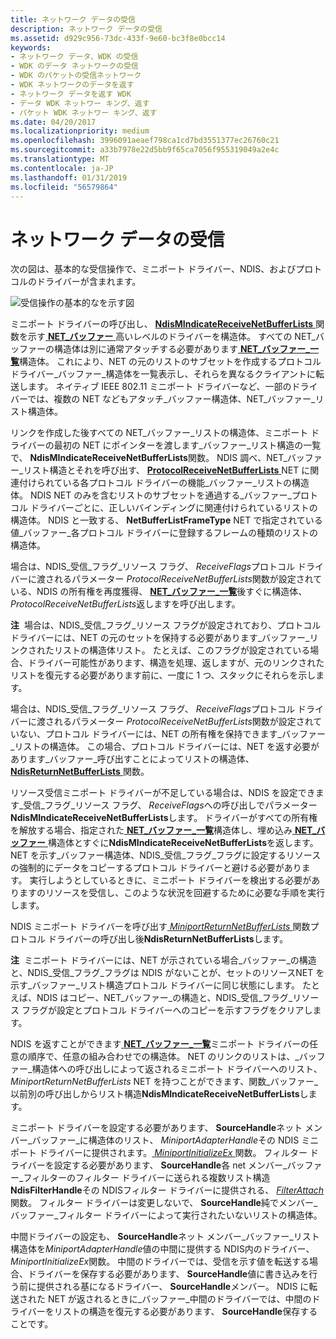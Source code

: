 ```yaml
---
title: ネットワーク データの受信
description: ネットワーク データの受信
ms.assetid: d929c956-73dc-433f-9e60-bc3f8e0bcc14
keywords:
- ネットワーク データ、WDK の受信
- WDK のデータ ネットワークの受信
- WDK のパケットの受信ネットワーク
- WDK ネットワークのデータを返す
- ネットワーク データを返す WDK
- データ WDK ネットワー キング、返す
- パケット WDK ネットワー キング、返す
ms.date: 04/20/2017
ms.localizationpriority: medium
ms.openlocfilehash: 3996091aeaef798ca1cd7bd3551377ec26760c21
ms.sourcegitcommit: a33b7978e22d5bb9f65ca7056f955319049a2e4c
ms.translationtype: MT
ms.contentlocale: ja-JP
ms.lasthandoff: 01/31/2019
ms.locfileid: "56579864"
---
```

# <a name="receiving-network-data"></a>ネットワーク データの受信





次の図は、基本的な受信操作で、ミニポート ドライバー、NDIS、およびプロトコルのドライバーが含まれます。

![受信操作の基本的なを示す図](images/netbufferreceive.png)

ミニポート ドライバーの呼び出し、 [ **NdisMIndicateReceiveNetBufferLists** ](https://msdn.microsoft.com/library/windows/hardware/ff563598)関数を示す[ **NET\_バッファー** ](https://msdn.microsoft.com/library/windows/hardware/ff568376)高いレベルのドライバーを構造体。 すべての NET\_バッファーの構造体は別に通常アタッチする必要があります[ **NET\_バッファー\_一覧**](https://msdn.microsoft.com/library/windows/hardware/ff568388)構造体。 これにより、NET の元のリストのサブセットを作成するプロトコル ドライバー\_バッファー\_構造体を一覧表示し、それらを異なるクライアントに転送します。 ネイティブ IEEE 802.11 ミニポート ドライバーなど、一部のドライバーでは、複数の NET などもアタッチ\_バッファー構造体、NET\_バッファー\_リスト構造体。

リンクを作成した後すべての NET\_バッファー\_リストの構造体、ミニポート ドライバーの最初の NET にポインターを渡します\_バッファー\_リスト構造の一覧で、 **NdisMIndicateReceiveNetBufferLists**関数。 NDIS 調べ、NET\_バッファー\_リスト構造とそれを呼び出す、 [ **ProtocolReceiveNetBufferLists** ](https://msdn.microsoft.com/library/windows/hardware/ff570267) NET に関連付けられている各プロトコル ドライバーの機能\_バッファー\_リストの構造体。 NDIS NET のみを含むリストのサブセットを通過する\_バッファー\_プロトコル ドライバーごとに、正しいバインディングに関連付けられているリストの構造体。 NDIS と一致する、 **NetBufferListFrameType** NET で指定されている値\_バッファー\_各プロトコル ドライバーに登録するフレームの種類のリストの構造体。

場合は、NDIS\_受信\_フラグ\_リソース フラグ、 *ReceiveFlags*プロトコル ドライバーに渡されるパラメーター *ProtocolReceiveNetBufferLists*関数が設定されている、NDIS の所有権を再度獲得、 [ **NET\_バッファー\_一覧**](https://msdn.microsoft.com/library/windows/hardware/ff568388)後すぐに構造体、 *ProtocolReceiveNetBufferLists*返しますを呼び出します。

**注**  場合は、NDIS\_受信\_フラグ\_リソース フラグが設定されており、プロトコル ドライバーには、NET の元のセットを保持する必要があります\_バッファー\_リンクされたリストの構造体リスト。 たとえば、このフラグが設定されている場合、ドライバー可能性があります、構造を処理、返しますが、元のリンクされたリストを復元する必要があります前に、一度に 1 つ、スタックにそれらを示します。

 

場合は、NDIS\_受信\_フラグ\_リソース フラグ、 *ReceiveFlags*プロトコル ドライバーに渡されるパラメーター *ProtocolReceiveNetBufferLists*関数が設定されていない、プロトコル ドライバーには、NET の所有権を保持できます\_バッファー\_リストの構造体。 この場合、プロトコル ドライバーには、NET を返す必要があります\_バッファー\_呼び出すことによってリストの構造体、 [ **NdisReturnNetBufferLists** ](https://msdn.microsoft.com/library/windows/hardware/ff564534)関数。

リソース受信ミニポート ドライバーが不足している場合は、NDIS を設定できます\_受信\_フラグ\_リソース フラグ、 *ReceiveFlags*への呼び出しでパラメーター **NdisMIndicateReceiveNetBufferLists**します。 ドライバーがすべての所有権を解放する場合、指定された[ **NET\_バッファー\_一覧**](https://msdn.microsoft.com/library/windows/hardware/ff568388)構造体し、埋め込み[ **NET\_バッファー** ](https://msdn.microsoft.com/library/windows/hardware/ff568376)構造体とすぐに**NdisMIndicateReceiveNetBufferLists**を返します。 NET を示す\_バッファー構造体、NDIS\_受信\_フラグ\_フラグに設定するリソースの強制的にデータをコピーするプロトコル ドライバーと避ける必要があります。 実行しようとしているときに、ミニポート ドライバーを検出する必要がありますのリソースを受信し、このような状況を回避するために必要な手順を実行します。

NDIS ミニポート ドライバーを呼び出す[ *MiniportReturnNetBufferLists* ](https://msdn.microsoft.com/library/windows/hardware/ff559437)関数プロトコル ドライバーの呼び出し後**NdisReturnNetBufferLists**します。

**注**  ミニポート ドライバーには、NET が示されている場合\_バッファー\_の構造と、NDIS\_受信\_フラグ\_フラグは NDIS がないことが、セットのリソースNET を示す\_バッファー\_リスト構造プロトコル ドライバーに同じ状態にします。 たとえば、NDIS はコピー、NET\_バッファー\_の構造と、NDIS\_受信\_フラグ\_リソース フラグが設定とプロトコル ドライバーへのコピーを示すフラグをクリアします。

 

NDIS を返すことができます[ **NET\_バッファー\_一覧**](https://msdn.microsoft.com/library/windows/hardware/ff568388)ミニポート ドライバーの任意の順序で、任意の組み合わせでの構造体。 NET のリンクのリストは、\_バッファー\_構造体への呼び出しによって返されるミニポート ドライバーへのリスト、 *MiniportReturnNetBufferLists* NET を持つことができます、関数\_バッファー\_以前別の呼び出しからリスト構造**NdisMIndicateReceiveNetBufferLists**します。

ミニポート ドライバーを設定する必要があります、 **SourceHandle**ネット メンバー\_バッファー\_に構造体のリスト、 *MiniportAdapterHandle*その NDIS ミニポート ドライバーに提供されます。[ *MiniportInitializeEx* ](https://msdn.microsoft.com/library/windows/hardware/ff559389)関数。 フィルター ドライバーを設定する必要があります、 **SourceHandle**各 net メンバー\_バッファー\_フィルターのフィルター ドライバーに送られる複数リスト構造**NdisFilterHandle**その NDISフィルター ドライバーに提供される、 [ *FilterAttach* ](https://msdn.microsoft.com/library/windows/hardware/ff549905)関数。 フィルター ドライバーは変更しないで、 **SourceHandle**純でメンバー\_バッファー\_フィルター ドライバーによって実行されたいないリストの構造体。

中間ドライバーの設定も、 **SourceHandle**ネット メンバー\_バッファー\_リスト構造体を*MiniportAdapterHandle*値の中間に提供する NDIS内のドライバー、 *MiniportInitializeEx*関数。 中間のドライバーでは、受信を示す値を転送する場合、ドライバーを保存する必要があります、 **SourceHandle**値に書き込みを行う前に提供される基になるドライバー、 **SourceHandle**メンバー。 NDIS に転送された NET が返されるときに\_バッファー\_中間のドライバーでは、中間のドライバーをリストの構造を復元する必要があります、 **SourceHandle**保存することです。

 

 






